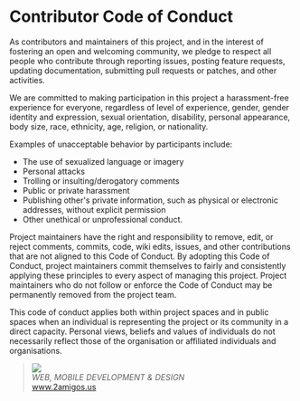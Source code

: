 # Contributor Code of Conduct

As contributors and maintainers of this project, and in the interest of fostering an open and welcoming community, we 
pledge to respect all people who contribute through reporting issues, posting feature requests, updating documentation, 
submitting pull requests or patches, and other activities.

We are committed to making participation in this project a harassment-free experience for everyone, regardless of level 
of experience, gender, gender identity and expression, sexual orientation, disability, personal appearance, body size, 
race, ethnicity, age, religion, or nationality.

Examples of unacceptable behavior by participants include:

* The use of sexualized language or imagery
* Personal attacks
* Trolling or insulting/derogatory comments
* Public or private harassment
* Publishing other's private information, such as physical or electronic addresses, without explicit permission
* Other unethical or unprofessional conduct.

Project maintainers have the right and responsibility to remove, edit, or reject comments, commits, code, wiki edits, 
issues, and other contributions that are not aligned to this Code of Conduct. By adopting this Code of Conduct, project 
maintainers commit themselves to fairly and consistently applying these principles to every aspect of managing this 
project. Project maintainers who do not follow or enforce the Code of Conduct may be permanently removed from the 
project team.

This code of conduct applies both within project spaces and in public spaces when an individual is representing the 
project or its community in a direct capacity. Personal views, beliefs and values of individuals do not necessarily 
reflect those of the organisation or affiliated individuals and organisations.

<blockquote>
    <a href="http://www.2amigos.us"><img src="http://www.gravatar.com/avatar/55363394d72945ff7ed312556ec041e0.png"></a><br>
    <i>WEB, MOBILE DEVELOPMENT & DESIGN</i><br>
    <a href="http://www.2amigos.us">www.2amigos.us</a>
</blockquote>
